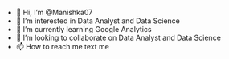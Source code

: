 - 👋 Hi, I’m @Manishka07
- 👀 I’m interested in Data Analyst and Data Science
- 🌱 I’m currently learning Google Analytics
- 💞️ I’m looking to collaborate on Data Analyst and Data Science
- 📫 How to reach me text me

<!---
Manishka07/Manishka07 is a ✨ special ✨ repository because its `README.md` (this file) appears on your GitHub profile.
You can click the Preview link to take a look at your changes.
--->
